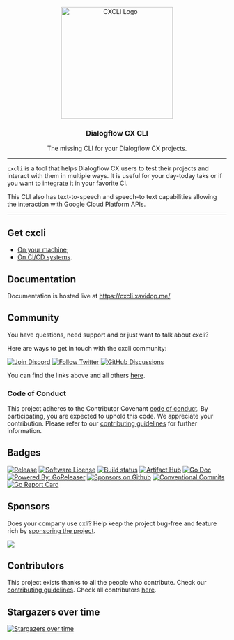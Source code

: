 <p align="center">
  <img alt="CXCLI Logo" src="https://cxcli.xavidop.me/images/logo.png" height="256" />
  <h3 align="center">Dialogflow CX CLI</h3>
  <p align="center">The missing CLI for your Dialogflow CX projects.</p>
</p>

---

`cxcli` is a tool that helps Dialogflow CX users to test their projects and interact with them in multiple ways.
It is useful for your day-today taks or if you want to integrate it in your favorite CI.

This CLI also has text-to-speech and speech-to text capabilities allowing the interaction with Google Cloud Platform APIs.

---

## Get cxcli

- [On your machine](https://cxcli.xavidop.me/install/);
- [On CI/CD systems](https://cxcli.xavidop.me/ci/).

## Documentation

Documentation is hosted live at https://cxcli.xavidop.me/

## Community

You have questions, need support and or just want to talk about cxcli?

Here are ways to get in touch with the cxcli community:

[![Join Discord](https://img.shields.io/badge/Join_our_Discord_server-5865F2?style=for-the-badge&logo=discord&logoColor=white)](https://discord.gg/7wMnbaPE4n)
[![Follow Twitter](https://img.shields.io/badge/follow_on_twitter-1DA1F2?style=for-the-badge&logo=twitter&logoColor=white)](https://twitter.com/dialogflowcxcli)
[![GitHub Discussions](https://img.shields.io/badge/GITHUB_DISCUSSION-181717?style=for-the-badge&logo=github&logoColor=white)](https://github.com/xavidop/dialogflow-cx-cli/discussions)

You can find the links above and all others [here](https://cxcli.xavidop.me/links/).

### Code of Conduct

This project adheres to the Contributor Covenant [code of conduct](https://github.com/xavidop/dialogflow-cx-cli/blob/master/CODE_OF_CONDUCT.md).
By participating, you are expected to uphold this code.
We appreciate your contribution.
Please refer to our [contributing guidelines](CONTRIBUTING.md) for further information.

## Badges

[![Release](https://img.shields.io/github/release/xavidop/dialogflow-cx-cli.svg?style=for-the-badge)](https://github.com/xavidop/dialogflow-cx-cli/releases/latest)
[![Software License](https://img.shields.io/github/license/xavidop/dialogflow-cx-cli?style=for-the-badge)](/LICENSE.md)
[![Build status](https://img.shields.io/github/actions/workflow/status/xavidop/dialogflow-cx-cli/release_build.yml?style=for-the-badge)](https://github.com/xavidop/dialogflow-cx-cli/actions/workflows/release_build.yml)
[![Artifact Hub](https://img.shields.io/endpoint?url=https://artifacthub.io/badge/repository/cxcli&style=for-the-badge)](https://artifacthub.io/packages/search?repo=cxcli)
[![Go Doc](https://img.shields.io/badge/godoc-reference-blue.svg?style=for-the-badge)](http://godoc.org/github.com/xavidop/dialogflow-cx-cli)
[![Powered By: GoReleaser](https://img.shields.io/badge/powered%20by-goreleaser-green.svg?style=for-the-badge)](https://github.com/goreleaser)
[![Sponsors on Github](https://opencollective.com/cxcli/sponsors/badge.svg?style=for-the-badge)](https://github.com/sponsors/xavidop)
[![Conventional Commits](https://img.shields.io/badge/Conventional%20Commits-1.0.0-yellow.svg?style=for-the-badge)](https://conventionalcommits.org)
[![Go Report Card](https://goreportcard.com/badge/github.com/xavidop/dialogflow-cx-cli)](https://goreportcard.com/report/github.com/xavidop/dialogflow-cx-cli)

## Sponsors

Does your company use cxli? Help keep the project bug-free and feature rich by [sponsoring the project](https://github.com/sponsors/xavidop).

<a href="https://github.com/sponsors/xavidop" target="_blank"><img src="https://opencollective.com/cxcli/sponsors/0/avatar"></a>

## Contributors

This project exists thanks to all the people who contribute. Check our [contributing guidelines](CONTRIBUTING.md).
Check all contributors [here](https://github.com/xavidop/dialogflow-cx-cli/graphs/contributors).
## Stargazers over time

[![Stargazers over time](https://starchart.cc/xavidop/dialogflow-cx-cli.svg)](https://starchart.cc/xavidop/dialogflow-cx-cli)
